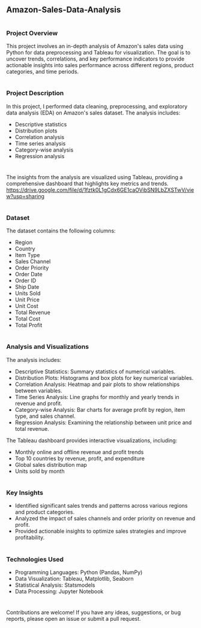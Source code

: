 ## Amazon-Sales-Data-Analysis
#
### Project Overview
This project involves an in-depth analysis of Amazon's sales data using Python for data preprocessing and Tableau for visualization. The goal is to uncover trends, correlations, and key performance indicators to provide actionable insights into sales performance across different regions, product categories, and time periods.
#
### Project Description
In this project, I performed data cleaning, preprocessing, and exploratory data analysis (EDA) on Amazon's sales dataset. The analysis includes:

- Descriptive statistics  
- Distribution plots  
- Correlation analysis  
- Time series analysis  
- Category-wise analysis  
- Regression analysis  
#

The insights from the analysis are visualized using Tableau, providing a comprehensive dashboard that highlights key metrics and trends.
https://drive.google.com/file/d/1fztk0L1gCdx6GE1caOVibSN9LbZXSTwV/view?usp=sharing  
#
  
### Dataset
The dataset contains the following columns:

- Region  
- Country  
- Item Type  
- Sales Channel  
- Order Priority  
- Order Date  
- Order ID  
- Ship Date  
- Units Sold  
- Unit Price  
- Unit Cost  
- Total Revenue  
- Total Cost  
- Total Profit
#

### Analysis and Visualizations
The analysis includes:

- Descriptive Statistics: Summary statistics of numerical variables.  
- Distribution Plots: Histograms and box plots for key numerical variables.  
- Correlation Analysis: Heatmap and pair plots to show relationships between variables.  
- Time Series Analysis: Line graphs for monthly and yearly trends in revenue and profit.  
- Category-wise Analysis: Bar charts for average profit by region, item type, and sales channel.  
- Regression Analysis: Examining the relationship between unit price and total revenue.  

The Tableau dashboard provides interactive visualizations, including:

- Monthly online and offline revenue and profit trends
- Top 10 countries by revenue, profit, and expenditure
- Global sales distribution map
- Units sold by month
#

### Key Insights
- Identified significant sales trends and patterns across various regions and product categories.  
- Analyzed the impact of sales channels and order priority on revenue and profit.
- Provided actionable insights to optimize sales strategies and improve profitability.
#

### Technologies Used
- Programming Languages: Python (Pandas, NumPy)
- Data Visualization: Tableau, Matplotlib, Seaborn
- Statistical Analysis: Statsmodels
- Data Processing: Jupyter Notebook
#
#

Contributions are welcome! If you have any ideas, suggestions, or bug reports, please open an issue or submit a pull request.
